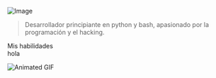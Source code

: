 ![Image](https://c4.wallpaperflare.com/wallpaper/670/229/280/anime-tengen-toppa-gurren-lagann-simon-tengen-toppa-gurren-lagann-wallpaper-preview.jpg)


> Desarrollador principiante en python y bash, apasionado por la programación y el hacking. 

</details>
    <summary>Mis habilidades</summary>
hola
</details>

![Animated GIF](https://giffiles.alphacoders.com/149/149242.gif)
